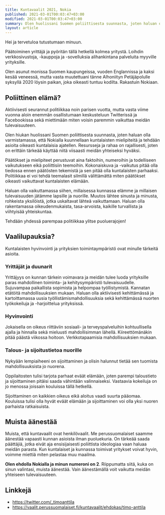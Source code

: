 ```yaml
---
title: Kuntavaalit 2021, Nokia
published: 2021-03-01T00:03:47+03:00
modified: 2021-03-01T00:03:47+03:00
summary: Olen huolissani Suomen poliittisesta suunnasta, joten haluan olla varmistamassa, että Nokialla kuunnellaan kuntalaisten mielipiteitä ja tehdään asioita kuntalaisten eduksi. Varmistetaan yhdessä parempi tulevaisuus!
layout: article
---
```


Hei ja tervetuloa tutustumaan minuun.

Päätoiminen yrittäjä ja pyöritän tällä hetkellä kolmea yritystä. Loihdin verkkosivustoja, -kauppoja ja -sovelluksia alihankintana palveluita myyville yrityksille.

Olen asunut monissa Suomen kaupungeissa, vuoden Englannissa ja kaksi kesää veneessä, mutta vasta muutettuani tänne Alhoniityn Petäjäpolulle syksyllä 2020 löysin paikan, joka oikeasti tuntuu kodilta. Rakastuin Nokiaan.

## Poliittinen elämä?

Aktiivisesti seurannut politiikkaa noin parisen vuotta, mutta vasta viime vuonna aloin enemmän osallistumaan keskusteluun Twitterissä ja Facebookissa sekä miettimään miten voisin paremmin vaikuttaa meidän tulevaisuuteen.

Olen hiukan huolissani Suomen poliittisesta suunnasta, joten haluan olla varmistamassa, että Nokialla kuunnellaan kuntalaisten mielipiteitä ja tehdään asioita oikeasti kuntalaisia ajatellen. Resursseja ja rahaa on rajallisesti, joten on erittäin tärkeää käyttää niitä viisaasti meidän yhteiseksi hyväksi.

Päätökset ja mielipiteet perustuvat aina faktoihin, numeroihin ja todelliseen vaikutukseen eikä poliittisiin teemoihin. Kokonaiskuva ja -vaikutus pitää olla tiedossa ennen päätösten tekemistä ja sen pitää olla kuntalaisten parhaaksi. Politiikkaa ei voi tehdä teemalasit silmillä välittämättä miten päätökset oikeasti vaikuttavat kuntalaisten elämään.

Haluan olla vaikuttamassa siihen, millaisessa kunnassa elämme ja millaisen tulevaisuuden jätämme lapsille ja nuorille. Muutos lähtee sinusta ja minusta, rohkeista yksilöistä, jotka uskaltavat lähteä vaikuttamaan. Haluan olla rakentamassa oikeudenmukaista, tasa-arvoista, kaikille turvallista ja viihtyisää yhteiskuntaa.

Tehdään yhdessä parempaa politiikkaa ylitse puoluerajojen!

## Vaalilupauksia?

Kuntalaisten hyvinvointi ja yrityksien toimintaympäristö ovat minulle tärkeitä asioita.

### Yrittäjät ja duunarit

Yrittäjyys on kunnan tärkein voimavara ja meidän tulee luoda yrityksille paras mahdollinen toiminta- ja kehitysympäristö tulevaisuudelle. Sujuvampaa paikallista sopimista ja helpompaa työllistymistä. Kannatan etätöitä mahdollisuuksien mukaan. Haluan olla aktiivisesti kehittämässä ja kartoittamassa uusia työllistämismahdollisuuksia sekä kehittämässä nuorten työkokeiluja ja -harjoittelua yrityksissä.

### Hyvinvointi

Jokaisella on oikeus riittäviin sosiaali- ja terveyspalveluihin kohtuullisella ajalla ja hinnalla sekä mieluusti mahdollisimman lähellä. Kiireettömänäkin pitää päästä viikossa hoitoon. Verkkotapaamisia mahdollisuuksien mukaan.

### Talous- ja sijoitustietoa nuorille

Nykyään lempiaiheeni on sijoittaminen ja olisin halunnut tietää sen tuomista mahdollisuuksista jo nuorena.

Oppilaitosten tulisi tarjota parhaat eväät elämään, joten parempi taloustieto ja sijoittaminen pitäisi saada vähintään valinnaiseksi. Vastaavia kokeiluja on jo menossa joissain kouluissa tällä hetkellä.

Sijoittaminen on kaikkien oikeus eikä aloitus vaadi suurta pääomaa. Kouluissa tulisi olla hyvät eväät elämään ja sijoittaminen voi olla yksi nuoren parhaista ratkaisuista.

## Muista äänestää

Muista, että kuntavaalit ovat henkilövaalit. Me perussuomalaiset saamme äänestää vapaasti kunnan asioista ilman puoluekuria. On tärkeää saada päättäjiä, jotka eivät aja ensisijaisesti poliittista ideologiaa vaan haluaa meidän parasta. Kun kuntalaiset ja kunnassa toimivat yritykset voivat hyvin, voimme miettiä miten pelastaa muu maailma.

**Olen ehdolla Nokialla ja minun numeroni on 2**. Riippumatta siitä, kuka on sinun valintasi, muista äänestää. Vain äänestämällä voit vaikutta meidän yhteiseen tulevaisuuteen.

## Linkkejä

- https://twitter.com/_timoanttila
- https://vaalit.perussuomalaiset.fi/kuntavaalit/ehdokas/timo-anttila